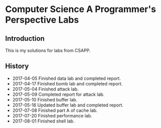 # Computer Science A Programmer's Perspective Labs

## Introduction
This is my solutions for labs from CSAPP.

## History
* 2017-04-05 Finished data lab and completed report.
* 2017-04-17 Finished bomb lab and completed report.
* 2017-05-04 Finished attack lab.
* 2017-05-09 Completed report for attack lab.
* 2017-05-10 Finished buffer lab.
* 2017-05-16 Updated buffer lab and completed report.
* 2017-07-08 Finished part A of cache lab.
* 2017-07-20 Finished performance lab.
* 2017-08-01 Finished shell lab.
